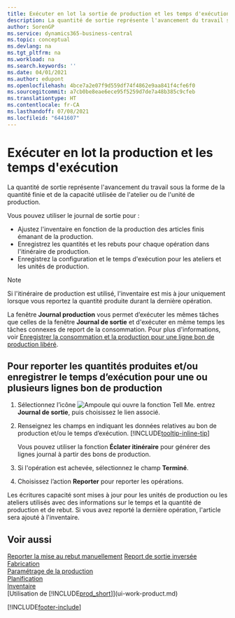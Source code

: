 ```yaml
---
title: Exécuter en lot la sortie de production et les temps d'exécution
description: La quantité de sortie représente l'avancement du travail sous la forme de la quantité finie et de la capacité utilisée de l'atelier ou de l'unité de production.
author: SorenGP
ms.service: dynamics365-business-central
ms.topic: conceptual
ms.devlang: na
ms.tgt_pltfrm: na
ms.workload: na
ms.search.keywords: ''
ms.date: 04/01/2021
ms.author: edupont
ms.openlocfilehash: 4bce7a2e07f9d559df74f4862e9aa841f4cfe6f0
ms.sourcegitcommit: a7cb0be8eae6ece95f5259d7de7a48b385c9cfeb
ms.translationtype: HT
ms.contentlocale: fr-CA
ms.lasthandoff: 07/08/2021
ms.locfileid: "6441607"
---
```

# <a name="batch-post-output-and-run-times"></a>Exécuter en lot la production et les temps d'exécution
La quantité de sortie représente l'avancement du travail sous la forme de la quantité finie et de la capacité utilisée de l'atelier ou de l'unité de production.

Vous pouvez utiliser le journal de sortie pour :
*  Ajustez l'inventaire en fonction de la production des articles finis émanant de la production.
*  Enregistrez les quantités et les rebuts pour chaque opération dans l'itinéraire de production.
*  Enregistrez la configuration et le temps d'exécution pour les ateliers et les unités de production.

> [!NOTE]
> Si l'itinéraire de production est utilisé, l'inventaire est mis à jour uniquement lorsque vous reportez la quantité produite durant la dernière opération.

La fenêtre **Journal production** vous permet d’exécuter les mêmes tâches que celles de la fenêtre **Journal de sortie** et d'exécuter en même temps les tâches connexes de report de la consommation. Pour plus d'informations, voir [Enregistrer la consommation et la production pour une ligne bon de production libéré](production-how-to-register-consumption-and-output.md).

## <a name="to-post-output-quantities-andor-register-run-times-for-one-or-more-production-order-lines"></a>Pour reporter les quantités produites et/ou enregistrer le temps d’exécution pour une ou plusieurs lignes bon de production
1. Sélectionnez l’icône ![Ampoule qui ouvre la fonction Tell Me.](media/ui-search/search_small.png "Dites-moi ce que vous voulez faire") entrez **Journal de sortie**, puis choisissez le lien associé.  
2. Renseignez les champs en indiquant les données relatives au bon de production et/ou le temps d’exécution. [!INCLUDE[tooltip-inline-tip](includes/tooltip-inline-tip_md.md)]
  
    Vous pouvez utiliser la fonction **Éclater itinéraire** pour générer des lignes journal à partir des bons de production.
  
4. Si l'opération est achevée, sélectionnez le champ **Terminé**.  
5. Choisissez l’action **Reporter** pour reporter les opérations. 
 
Les écritures capacité sont mises à jour pour les unités de production ou les ateliers utilisés avec des informations sur le temps et la quantité de production et de rebut. Si vous avez reporté la dernière opération, l'article sera ajouté à l'inventaire. 

## <a name="see-also"></a>Voir aussi  
[Reporter la mise au rebut manuellement](production-how-to-post-scrap.md)
[Report de sortie inversée](production-how-to-reverse-output-posting.md)
[Fabrication](production-manage-manufacturing.md)    
[Paramétrage de la production](production-configure-production-processes.md)  
[Planification](production-planning.md)      
[Inventaire](inventory-manage-inventory.md)  
[Utilisation de [!INCLUDE[prod_short](includes/prod_short.md)]](ui-work-product.md)


[!INCLUDE[footer-include](includes/footer-banner.md)]
